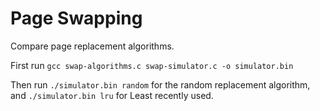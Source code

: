 # Page Swapping

Compare page replacement algorithms.

First run `gcc swap-algorithms.c swap-simulator.c -o simulator.bin`

Then run `./simulator.bin random` for the random replacement algorithm, and `./simulator.bin lru` for Least recently used.